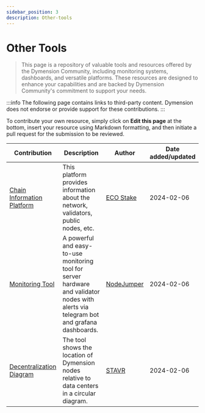 ```yaml
---
sidebar_position: 3
description: Other-tools
---
```


# Other Tools


> This page is a repository of valuable tools and resources offered by the Dymension Community, including monitoring systems, dashboards, and versatile platforms. These resources are designed to enhance your capabilities and are backed by Dymension Community's commitment to support your needs.

:::info
The following page contains links to third-party content. Dymension does not endorse or provide support for these contributions.
:::

To contribute your own resource, simply click on **Edit this page** at the bottom, insert your resource using Markdown formatting, and then initiate a pull request for the submission to be reviewed.

| Contribution | Description | Author | Date added/updated |
| --- | --- | --- | --- |
| [Chain Information Platform](https://cosmos.directory/dymension) | This platform provides information about the network, validators, public nodes, etc. | [ECO Stake](https://github.com/eco-stake) | 2024-02-06 |
| [Monitoring Tool](https://github.com/nodejumper-org/monitoring-tool) | A powerful and easy-to-use monitoring tool for server hardware and validator nodes with alerts via telegram bot and grafana dashboards. | [NodeJumper](https://github.com/nodejumper-org) | 2024-02-06 |
| [Decentralization Diagram](https://github.com/obajay/StateSync-snapshots/tree/main/Projects/Dymension/Decentralization) | The tool shows the location of Dymension nodes relative to data centers in a circular diagram. | [STAVR](https://github.com/obajay) | 2024-02-06 |



